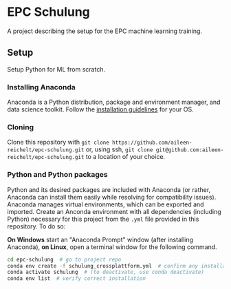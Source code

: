 # EPC Schulung
A project describing the setup for the EPC machine learning training.

## Setup

Setup Python for ML from scratch.

### Installing Anaconda
Anaconda is a Python distribution, package and environment manager, and data science toolkit. Follow the [installation guidelines](https://conda.io/projects/conda/en/latest/user-guide/install/index.html#regular-installation) for your OS.

### Cloning
Clone this repository with `git clone https://github.com/aileen-reichelt/epc-schulung.git` or, using ssh, `git clone git@github.com:aileen-reichelt/epc-schulung.git` to a location of your choice.

### Python and Python packages
Python and its desired packages are included with Anaconda (or rather, Anaconda can install them easily while resolving for compatibility issues). Anaconda manages virtual environments, which can be exported and imported. Create an Anconda environment with all dependencies (including Python) necessary for this project from the `.yml` file provided in this repository. To do so:

**On Windows** start an "Anaconda Prompt" window (after installing Anaconda), **on Linux**, open a terminal window for the following command.

```bash
cd epc-schulung  # go to project repo
conda env create -f schulung_crossplattform.yml  # confirm any installation prompts
conda activate schulung  # (to deactivate, use conda deactivate)
conda env list  # verify correct installation
```
